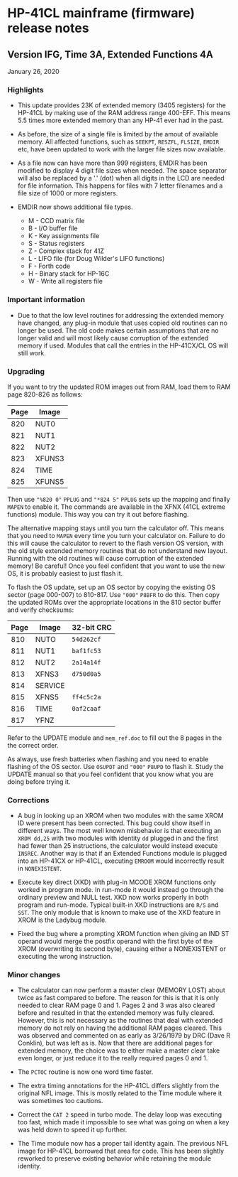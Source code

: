# HP-41CL mainframe (firmware) release notes

## Version IFG, Time 3A, Extended Functions 4A

January 26, 2020

### Highlights

* This update provides 23K of extended memory (3405 registers)
  for the HP-41CL by making use of the RAM address range 400-EFF.
  This means 5.5 times more extended memory than any HP-41 ever had
  in the past.

* As before, the size of a single file is limited by the amout of
  available memory. All affected functions, such as `SEEKPT`, `RESZFL`,
  `FLSIZE`, `EMDIR` etc, have been updated to work with the larger file
  sizes now available.

* As a file now can have more than 999 registers, EMDIR has been modified to
  display 4 digit file sizes when needed. The space separator will also
  be replaced by a '.' (dot) when all digits in the LCD are needed for
  file information. This happens for files with 7 letter filenames and
  a file size of 1000 or more registers.

* EMDIR now shows additional file types.
  - M - CCD matrix file
  - B - I/O buffer file
  - K - Key assignments file
  - S - Status registers
  - Z - Complex stack for 41Z
  - L - LIFO file (for Doug Wilder's LIFO functions)
  - F - Forth code
  - H - Binary stack for HP-16C
  - W - Write all registers file


### Important information

* Due to that the low level routines for addressing the extended
  memory have changed, any plug-in module that uses copied old routines
  can no longer be used. The old code makes certain assumptions that
  are no longer valid and will most likely cause corruption of the
  extended memory if used.
  Modules that call the entries in the HP-41CX/CL OS will still work.

### Upgrading

If you want to try the updated ROM images out from RAM, load them to
RAM page 820-826 as follows:

 Page  | Image
------ | -------
 820   | NUT0
 821   | NUT1
 822   | NUT2
 823   | XFUNS3
 824   | TIME
 825   | XFUNS5

Then use `"%820 0"` `PPLUG` and `"*824 5"` `PPLUG` sets up the mapping and
finally `MAPEN` to enable it. The commands are available in the XFNX (41CL
extreme functions) module. This way you can try it out before flashing.

The alternative mapping stays until you turn the calculator off. This means
that you need to `MAPEN` every time you turn your calculator on. Failure to
do this will cause the calculator to revert to the flash version OS version,
with the old style extended memory routines that do not understand new layout.
Running with the old routines will cause corruption of the extended memory!
Be careful! Once you feel confident that you want to use the new OS, it is
probably easiest to just flash it.

To flash the OS update, set up an OS sector by copying the existing OS sector
(page 000-007) to 810-817. Use `"000"` `P8BFR` to do this. Then copy the
updated ROMs over the appropriate locations in the 810 sector buffer
and verify checksums:

Page  | Image   | 32-bit CRC
----- | ------- | -----------
 810  | NUTO    | `54d262cf`
 811  | NUT1    | `baf1fc53`
 812  | NUT2    | `2a14a14f`
 813  | XFNS3   | `d750d0a5`
 814  | SERVICE |
 815  | XFNS5   | `ff4c5c2a`
 816  | TIME    | `0af2caaf`
 817  | YFNZ    |

Refer to the UPDATE module and `mem_ref.doc` to fill out the 8 pages
in the the correct order.

As always, use fresh batteries when flashing and you need to enable
flashing of the OS sector.
Use `OSUPDT` and `"000"` `P8UPD` to flash it. Study the UPDATE manual
so that you feel confident that you know what you are doing before
trying it.

### Corrections

* A bug in looking up an XROM when two modules with the same XROM ID
  were present has been corrected. This bug could show itself in
  different ways. The most well known misbehavior is that executing an
  `XROM dd,25` with two modules with identity `dd` plugged in and the
  first had fewer than 25 instructions, the calculator would instead
  execute `INSREC`. Another way is that if an Extended Functions
  module is plugged into an HP-41CX or HP-41CL, executing `EMROOM`
  would incorrectly result in `NONEXISTENT`.

* Execute key direct (XKD) with plug-in MCODE XROM functions only worked
  in program  mode. In run-mode it would instead go through the
  ordinary preview and NULL test. XKD now works properly in both
  program and run-mode. Typical built-in XKD instructions are `R/S`
  and `SST`. The only module that is known to make use of the XKD
  feature in XROM is the Ladybug module.

* Fixed the bug where a prompting XROM function when giving an IND ST
  operand would merge the postfix operand with the first byte of the
  XROM (overwriting its second byte), causing either a NONEXISTENT
  or executing the wrong instruction.


### Minor changes

* The calculator can now perform a master clear (MEMORY LOST) about
  twice as fast compared to before. The reason for this is that it
  is only needed to clear RAM page 0 and 1. Pages 2 and 3 was also
  cleared before and resulted in that the extended memory was fully
  cleared. However, this is not necessary as the routines that deal
  with extended memory do not rely on having the additional RAM pages
  cleared. This was observed and commented on as early as 3/26/1979 by
  DRC (Dave R Conklin), but was left as is. Now that there are
  additional pages for extended memory, the choice was to either make
  a master clear take even longer, or just reduce it to the really
  required pages 0 and 1.

* The `PCTOC` routine is now one word time faster.

* The extra timing annotations for the HP-41CL differs slightly from the
  original NFL image. This is mostly related to the Time module where it
  was sometimes too cautions.

* Correct the `CAT 2` speed in turbo mode. The delay loop was
  executing too fast, which made it impossible to see what was going
  on when a key was held down to speed it up further.

* The Time module now has a proper tail identity again. The previous NFL
  image for HP-41CL borrowed that area for code. This has been slightly
  reworked to preserve existing behavior while retaining the module
  identity.
